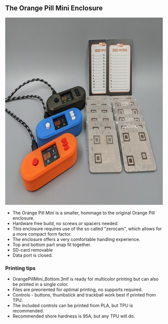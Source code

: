 ## The Orange Pill Mini Enclosure

<img src="/docs/img/OrangePillMini_Thumb.jpg" width="800" height="600">

- The Orange Pill Mini is a smaller, hommage to the original Orange Pill enclosure.
- Hardware free build, no screws or spacers needed.
- This enclosure requires use of the so called "zerocam", which allows for a more compact form factor.
- The enclosure offers a very comfortable handling experience.
- Top and bottom part snap fit together.
- SD-card removable
- Data port is closed.


### Printing tips
- OrangePillMini_Bottom.3mf is ready for multicolor printing but can also be printed in a single color.
- Files are preoriented for optimal printing, no supports required.
- Controls - buttons, thumbstick and trackball work best if printed from TPU.
- The included controls can be printed from PLA, but TPU is recommended.
- Recommended shore hardness is 95A, but any TPU will do.

